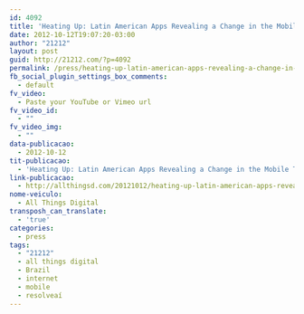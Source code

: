 ```yaml
---
id: 4092
title: 'Heating Up: Latin American Apps Revealing a Change in the Mobile Tech Tides'
date: 2012-10-12T19:07:20-03:00
author: "21212"
layout: post
guid: http://21212.com/?p=4092
permalink: /press/heating-up-latin-american-apps-revealing-a-change-in-the-mobile-tech-tides/
fb_social_plugin_settings_box_comments:
  - default
fv_video:
  - Paste your YouTube or Vimeo url
fv_video_id:
  - ""
fv_video_img:
  - ""
data-publicacao:
  - 2012-10-12
tit-publicacao:
  - 'Heating Up: Latin American Apps Revealing a Change in the Mobile Tech Tides'
link-publicacao:
  - http://allthingsd.com/20121012/heating-up-latin-american-apps-revealing-a-change-in-the-mobile-tech-tides/
nome-veiculo:
  - All Things Digital
transposh_can_translate:
  - 'true'
categories:
  - press
tags:
  - "21212"
  - all things digital
  - Brazil
  - internet
  - mobile
  - resolveaí
---
```

